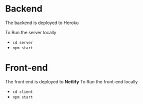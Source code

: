 # Backend

The backend is deployed to Heroku

To Run the server locally
- `cd server`
- `npm start`


# Front-end

The front end is deployed to **Netlify**
To Run the front-end locally
- `cd client`
- `npm start`